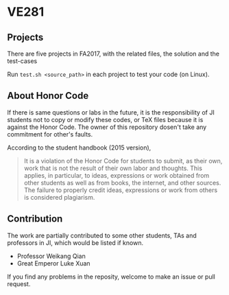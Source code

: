 # VE281

## Projects

There are five projects in FA2017, with the related files, the solution and the test-cases

Run `test.sh <source_path>` in each project to test your code (on Linux).

## About Honor Code

If there is same questions or labs in the future, it is the responsibility of JI students not to copy or modify these codes, 
or TeX files because it is against the Honor Code. The owner of this repository dosen't take any commitment for other's faults.

According to the student handbook (2015 version),
> It is a violation of the Honor Code for students to submit, as their own, work that is not the result of their own
labor and thoughts. This applies, in particular, to ideas, expressions or work obtained from other students as well
as from books, the internet, and other sources. The failure to properly credit ideas, expressions or work from
others is considered plagiarism.

## Contribution

The work are partially contributed to some other students, TAs and professors in JI, which would be listed if known.

+ Professor Weikang Qian
+ Great Emperor Luke Xuan

If you find any problems in the reposity, welcome to make an issue or pull request.
